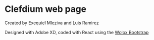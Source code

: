 
# Clefdium web page
Created by Exequiel Mleziva and Luis Ramirez

Designed with Adobe XD, coded with React using the [Wolox Bootstrap](https://github.com/Wolox/react-bootstrap)